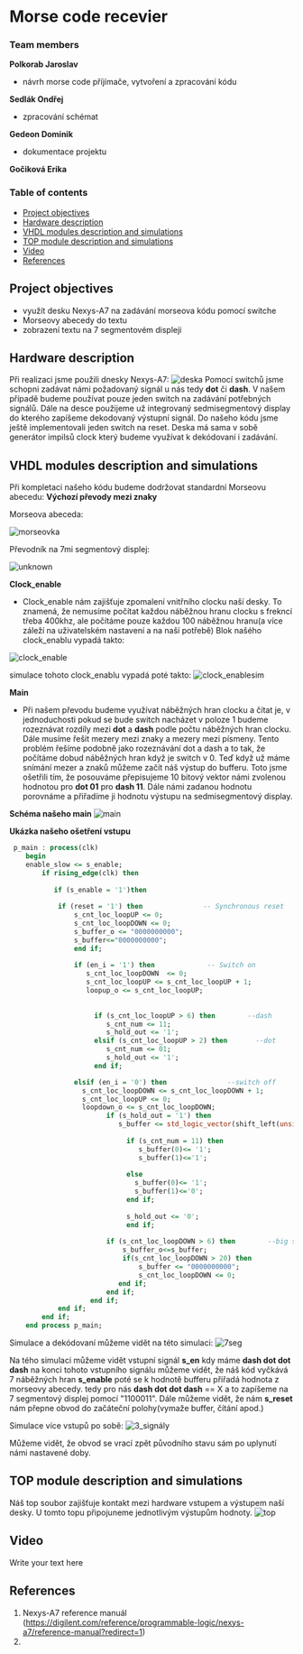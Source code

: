 # Morse code recevier

### Team members

**Polkorab Jaroslav**
- návrh morse code příjímače, vytvoření a zpracování kódu

**Sedlák Ondřej**
- zpracování schémat

**Gedeon Dominik**
- dokumentace projektu

**Gočiková Erika**

### Table of contents

* [Project objectives](#objectives)
* [Hardware description](#hardware)
* [VHDL modules description and simulations](#modules)
* [TOP module description and simulations](#top)
* [Video](#video)
* [References](#references)

<a name="objectives"></a>

## Project objectives

- využít desku Nexys-A7 na zadávání morseova kódu pomocí switche
- Morseovy abecedy do textu
- zobrazení textu na 7 segmentovém displeji

<a name="hardware"></a>

## Hardware description
Při realizaci jsme použili dnesky Nexys-A7:
![deska](https://static.packt-cdn.com/products/9781789805413/graphics/image/12710_01_11.jpg)
Pomocí switchů jsme schopni zadávat námi požadovaný signál u nás tedy **dot** či **dash**. V našem případě budeme používat pouze jeden switch na zadávání potřebných signálů. 
Dále na desce použijeme už integrovaný sedmisegmentový display do kterého zapíšeme dekodovaný výstupní signál.
Do našeho kódu jsme ještě implementovali jeden switch na reset. 
Deska má sama v sobě generátor impilsů clock který budeme využívat k dekódovaní i zadávání.

<a name="modules"></a>

## VHDL modules description and simulations
Při kompletaci našeho kódu budeme dodržovat standardní Morseovu abecedu:
**Výchozí převody mezi znaky**

Morseova abeceda:

![morseovka](https://user-images.githubusercontent.com/99871518/166684912-47f13f86-6d93-4eba-90be-3a1a01086570.gif)

Převodník na 7mi segmentový displej:

![unknown](https://user-images.githubusercontent.com/99871518/166684341-8de35626-589e-4e38-aa76-c6ffe7b51a29.png)

**Clock_enable** 
- Clock_enable nám zajišťuje zpomalení vnitřního clocku naší desky. To znamená, že nemusíme počítat každou náběžnou hranu clocku s frekncí třeba 400khz, ale počítáme pouze každou 100 náběžnou hranu(a více záleží na uživatelském nastavení a na naší potřebě) 
Blok našého clock_enablu vypadá takto: 

![clock_enable](https://github.com/Polkorabjaroslav/digital-electronics-1/blob/main/labs/obraz/Clockenable.jpg)

simulace tohoto clock_enablu vypadá poté takto: 
![clock_enablesim](https://github.com/Polkorabjaroslav/digital-electronics-1/blob/main/labs/obraz/clockenablesim.jpg)

**Main**
- Při našem převodu budeme využívat náběžných hran clocku a čítat je, v jednoduchosti pokud se bude switch nacházet v poloze 1 budeme rozeznávat rozdíly mezi **dot** a **dash** podle počtu náběžných hran clocku.
Dále musíme řešit mezery mezi znaky a mezery mezi písmeny. Tento problém řešíme podobně jako rozeznávání dot a dash a to tak, že počítáme dobud náběžných hran když je switch v 0.
Teď když už máme snímání mezer a znaků můžeme začít náš výstup do bufferu. Toto jsme ošetřili tím, že posouváme přepisujeme 10 bitový vektor námi zvolenou hodnotou pro **dot 01** pro **dash 11**. 
Dále námi zadanou hodnotu porovnáme a přiřadíme ji hodnotu výstupu na sedmisegmentový display.



**Schéma našeho main**
![main](https://github.com/Polkorabjaroslav/digital-electronics-1/blob/main/labs/obraz/Main_p.jpg)

**Ukázka našeho ošetření vstupu**
```vhdl 
 p_main : process(clk)
    begin
    enable_slow <= s_enable;
        if rising_edge(clk) then
        
           if (s_enable = '1')then
           
            if (reset = '1') then               -- Synchronous reset
                s_cnt_loc_loopUP <= 0;
                s_cnt_loc_loopDOWN <= 0;
                s_buffer_o <= "0000000000";
                s_buffer<="0000000000";
                end if;
                
                if (en_i = '1') then             -- Switch on
                   s_cnt_loc_loopDOWN  <= 0;
                   s_cnt_loc_loopUP <= s_cnt_loc_loopUP + 1;
                   loopup_o <= s_cnt_loc_loopUP;                         
 
                   
                     if (s_cnt_loc_loopUP > 6) then        --dash
                        s_cnt_num <= 11;
                        s_hold_out <= '1';  
                     elsif (s_cnt_loc_loopUP > 2) then       --dot
                        s_cnt_num <= 01;
                        s_hold_out <= '1'; 
                     end if;

                elsif (en_i = '0') then               --switch off
                  s_cnt_loc_loopDOWN <= s_cnt_loc_loopDOWN + 1;  
                  s_cnt_loc_loopUP <= 0;
                  loopdown_o <= s_cnt_loc_loopDOWN;
                        if (s_hold_out = '1') then
                           s_buffer <= std_logic_vector(shift_left(unsigned(s_buffer), 2));
                         
                             if (s_cnt_num = 11) then 
                                s_buffer(0)<= '1';
                                s_buffer(1)<='1';
                            
                             else
                               s_buffer(0)<= '1';
                               s_buffer(1)<='0';
                             end if;
                         
                             s_hold_out <= '0';
                             end if;  
                                        
                        if (s_cnt_loc_loopDOWN > 6) then        --big space     
                            s_buffer_o<=s_buffer;
                            if(s_cnt_loc_loopDOWN > 20) then  
                                s_buffer <= "0000000000";
                                s_cnt_loc_loopDOWN <= 0;
                           end if;
                        end if;
                    end if;    
            end if;
        end if;
    end process p_main;
```
Simulace a dekódovaní můžeme vidět na této simulaci: 
![7seg](https://github.com/Polkorabjaroslav/digital-electronics-1/blob/main/labs/obraz/Simulace7seg.png)

Na tého simulaci můžeme vidět vstupní signál **s_en** kdy máme **dash dot dot dash** na konci tohoto vstupního signálu můžeme vidět, že náš kód vyčkává 7 náběžných hran **s_enable** poté se k hodnotě bufferu přiřadá hodnota z morseovy abecedy. tedy pro nás **dash dot dot dash** == X a to zapíšeme na 7 segmentový displej pomocí "1100011".
Dále můžeme vidět, že nám **s_reset** nám přepne obvod do začáteční polohy(vymaže buffer, čítání apod.)

Simulace více vstupů po sobě: 
![3_signály](https://github.com/Polkorabjaroslav/digital-electronics-1/blob/main/labs/obraz/7segdecod_3sig.png)

Můžeme vidět, že obvod se vrací zpět původního stavu sám po uplynutí námi nastavené doby.


<a name="top"></a>

## TOP module description and simulations
Náš top soubor zajišťuje kontakt mezi hardware vstupem a výstupem naší desky. 
U tomto topu připojuneme jednotlivým výstupům hodnoty. 
![top](https://github.com/Polkorabjaroslav/digital-electronics-1/blob/main/labs/obraz/Top.png)

<a name="video"></a>

## Video

Write your text here

<a name="references"></a>

## References

1. Nexys-A7 reference manuál (https://digilent.com/reference/programmable-logic/nexys-a7/reference-manual?redirect=1)
2. 
